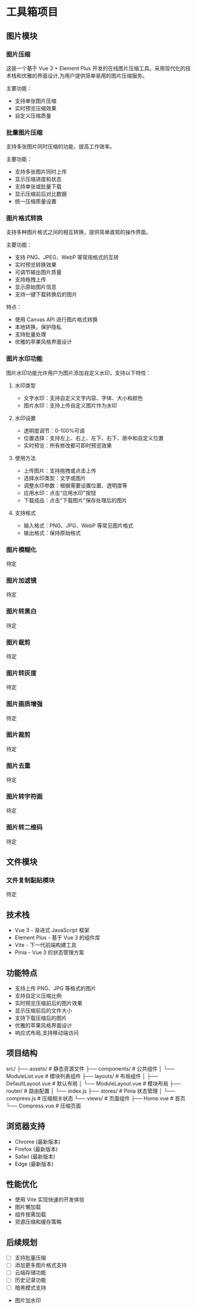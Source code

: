 # 工具箱项目

## 图片模块

### 图片压缩

这是一个基于 Vue 3 + Element Plus 开发的在线图片压缩工具。采用现代化的技术栈和优雅的界面设计,为用户提供简单易用的图片压缩服务。

主要功能：

- 支持单张图片压缩
- 实时预览压缩效果
- 自定义压缩质量

### 批量图片压缩

支持多张图片同时压缩的功能，提高工作效率。

主要功能：

- 支持多张图片同时上传
- 显示压缩进度和状态
- 支持单张或批量下载
- 显示压缩前后对比数据
- 统一压缩质量设置

### 图片格式转换

支持多种图片格式之间的相互转换，提供简单直观的操作界面。

主要功能：

- 支持 PNG、JPEG、WebP 等常用格式的互转
- 实时预览转换效果
- 可调节输出图片质量
- 支持拖拽上传
- 显示原始图片信息
- 支持一键下载转换后的图片

特点：

- 使用 Canvas API 进行图片格式转换
- 本地转换，保护隐私
- 支持批量处理
- 优雅的苹果风格界面设计

### 图片水印功能

图片水印功能允许用户为图片添加自定义水印，支持以下特性：

1. 水印类型

   - 文字水印：支持自定义文字内容、字体、大小和颜色
   - 图片水印：支持上传自定义图片作为水印

2. 水印设置

   - 透明度调节：0-100%可调
   - 位置选择：支持左上、右上、左下、右下、居中和自定义位置
   - 实时预览：所有修改都可即时预览效果

3. 使用方法

   - 上传图片：支持拖拽或点击上传
   - 选择水印类型：文字或图片
   - 调整水印参数：根据需要设置位置、透明度等
   - 应用水印：点击"应用水印"按钮
   - 下载成品：点击"下载图片"保存处理后的图片

4. 支持格式
   - 输入格式：PNG、JPG、WebP 等常见图片格式
   - 输出格式：保持原始格式

### 图片模糊化

待定

### 图片加滤镜

待定

### 图片转黑白

待定

### 图片裁剪

待定

### 图片转灰度

待定

### 图片画质增强

待定

### 图片裁剪

待定

### 图片去重

待定

### 图片转字符画

待定

### 图片转二维码

待定

## 文件模块

### 文件复制黏贴模块

待定

## 技术栈

- Vue 3 - 渐进式 JavaScript 框架
- Element Plus - 基于 Vue 3 的组件库
- Vite - 下一代前端构建工具
- Pinia - Vue 3 的状态管理方案

## 功能特点

- 支持上传 PNG、JPG 等格式的图片
- 支持自定义压缩比例
- 实时预览压缩前后的图片效果
- 显示压缩前后的文件大小
- 支持下载压缩后的图片
- 优雅的苹果风格界面设计
- 响应式布局,支持移动端访问

## 项目结构

src/
├── assets/ # 静态资源文件
├── components/ # 公共组件
│ └── ModuleList.vue # 模块列表组件
├── layouts/ # 布局组件
│ ├── DefaultLayout.vue # 默认布局
│ └── ModuleLayout.vue # 模块布局
├── router/ # 路由配置
│ └── index.js
├── stores/ # Pinia 状态管理
│ └── compress.js # 压缩相关状态
└── views/ # 页面组件
├── Home.vue # 首页
└── Compress.vue # 压缩页面

## 浏览器支持

- Chrome (最新版本)
- Firefox (最新版本)
- Safari (最新版本)
- Edge (最新版本)

## 性能优化

- 使用 Vite 实现快速的开发体验
- 图片懒加载
- 组件按需加载
- 资源压缩和缓存策略

## 后续规划

- [ ] 支持批量压缩
- [ ] 添加更多图片格式支持
- [ ] 云端存储功能
- [ ] 历史记录功能
- [ ] 暗黑模式支持
- 图片加水印
